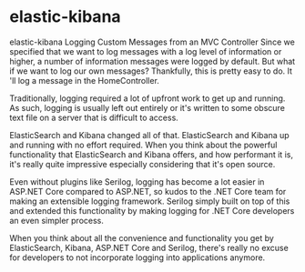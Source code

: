 # elastic-kibana
elastic-kibana 
Logging Custom Messages from an MVC Controller
Since we specified that we want to log messages with a log level of information or higher, 
a number of information messages were logged by default.
But what if we want to log our own messages? Thankfully, this is pretty easy to do. It 'll log a message in the HomeController.

Traditionally, logging required a lot of upfront work to get up and running. As such, logging is usually left out entirely or 
it's written to some obscure text file on a server that is difficult to access.

ElasticSearch and Kibana changed all of that. ElasticSearch and Kibana up 
and running with no effort required. When you think about the powerful functionality that ElasticSearch and Kibana offers, 
and how performant it is, it's really quite impressive especially considering that it's open source.

Even without plugins like Serilog, logging has become a lot easier in ASP.NET Core compared to ASP.NET, so kudos to the
.NET Core team for making an extensible logging framework. Serilog simply built on top of this and extended this functionality 
by making logging for .NET Core developers an even simpler process.

When you think about all the convenience and functionality you get by ElasticSearch, Kibana, ASP.NET Core and Serilog,
there's really no excuse for developers to not incorporate logging into applications anymore.
